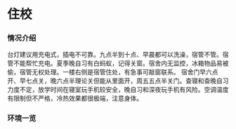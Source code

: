 # **住校**

### **情况介绍**
台灯建议用充电式，插电不可靠。九点半到十点、早晨都可以洗澡，宿管不管。宿管不能帮忙充电。夏季晚自习有白蚂蚁，记得关窗。宿舍内无监控，冰箱物品易被偷，宿管无权处理。一楼右侧是宿管住处，有急事可敲窗联系。
宿舍门早六点开、早七点关，晚六点半理论关但能从里面开，周五五点半关门。查寝和查晚自习力度不定，放学时间在寝室玩手机较安全，晚自习和深夜玩手机有风险。空调温度有限制但不严格，冷热效果都很极端，注意身体。

### **环境一览**
